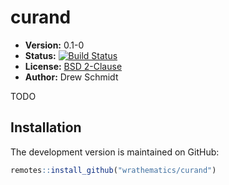 # curand

* **Version:** 0.1-0
* **Status:** [![Build Status](https://travis-ci.org/wrathematics/curand.png)](https://travis-ci.org/wrathematics/curand)
* **License:** [BSD 2-Clause](http://opensource.org/licenses/BSD-2-Clause)
* **Author:** Drew Schmidt


TODO


## Installation

<!-- To install the R package, run:

```r
install.package("curand")
``` -->

The development version is maintained on GitHub:

```r
remotes::install_github("wrathematics/curand")
```
